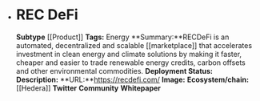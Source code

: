 - # REC DeFi
  **Subtype** [[Product]]
  **Tags:** Energy
  **Summary:**RECDeFi is an automated, decentralized and scalable [[marketplace]] that accelerates investment in clean energy and climate solutions by making it faster, cheaper and easier to trade renewable energy credits, carbon offsets and other environmental commodities.
  **Deployment Status:**
  **Description:**
  **URL:**https://recdefi.com/
  **Image:**
  **Ecosystem/chain:**[[Hedera]]
  **Twitter**
  **Community**
  **Whitepaper**